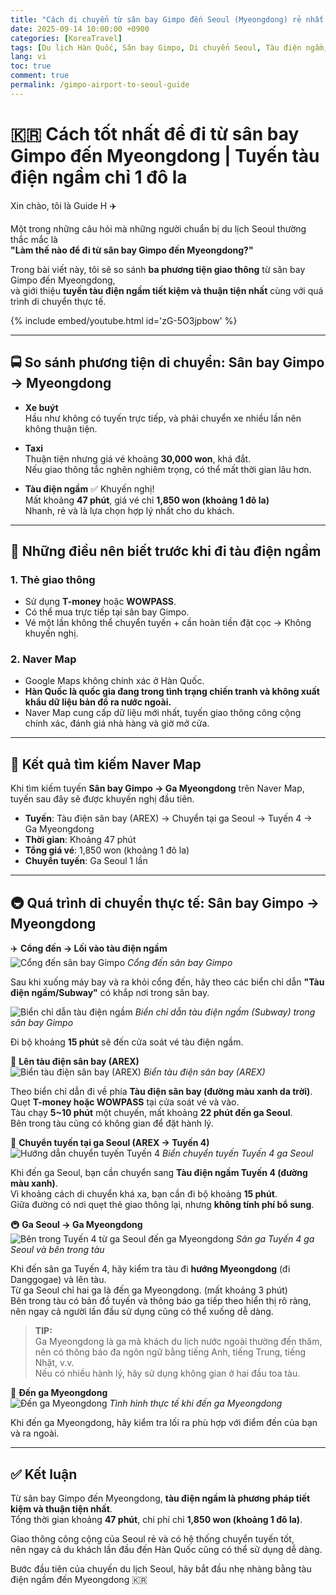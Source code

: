 ```yaml
---
title: "Cách di chuyển từ sân bay Gimpo đến Seoul (Myeongdong) rẻ nhất (Hướng dẫn đầy đủ về tàu điện ngầm)"
date: 2025-09-14 10:00:00 +0900
categories: [KoreaTravel]
tags: [Du lịch Hàn Quốc, Sân bay Gimpo, Di chuyển Seoul, Tàu điện ngầm, Hướng dẫn giao thông, Myeongdong, Mẹo du lịch Seoul]
lang: vi
toc: true
comment: true
permalink: /gimpo-airport-to-seoul-guide
---
```


# 🇰🇷 Cách tốt nhất để đi từ sân bay Gimpo đến Myeongdong | Tuyến tàu điện ngầm chỉ 1 đô la

Xin chào, tôi là Guide H ✈️  

Một trong những câu hỏi mà những người chuẩn bị du lịch Seoul thường thắc mắc là  
**"Làm thế nào để đi từ sân bay Gimpo đến Myeongdong?"**  

Trong bài viết này, tôi sẽ so sánh **ba phương tiện giao thông** từ sân bay Gimpo đến Myeongdong,  
và giới thiệu **tuyến tàu điện ngầm tiết kiệm và thuận tiện nhất** cùng với quá trình di chuyển thực tế.

{% include embed/youtube.html id='zG-5O3jpbow' %}
<!-- Related Youtube Video -->

---

## 🚍 So sánh phương tiện di chuyển: Sân bay Gimpo → Myeongdong

- **Xe buýt**  
  Hầu như không có tuyến trực tiếp, và phải chuyển xe nhiều lần nên không thuận tiện.  

- **Taxi**  
  Thuận tiện nhưng giá vé khoảng **30,000 won**, khá đắt.  
  Nếu giao thông tắc nghẽn nghiêm trọng, có thể mất thời gian lâu hơn.  

- **Tàu điện ngầm** ✅ Khuyến nghị!  
  Mất khoảng **47 phút**, giá vé chỉ **1,850 won (khoảng 1 đô la)**  
  Nhanh, rẻ và là lựa chọn hợp lý nhất cho du khách.  

---

## 🎫 Những điều nên biết trước khi đi tàu điện ngầm

### 1. Thẻ giao thông  
- Sử dụng **T-money** hoặc **WOWPASS**.  
- Có thể mua trực tiếp tại sân bay Gimpo.  
- Vé một lần không thể chuyển tuyến + cần hoàn tiền đặt cọc → Không khuyến nghị.  

### 2. Naver Map  
- Google Maps không chính xác ở Hàn Quốc.  
- **Hàn Quốc là quốc gia đang trong tình trạng chiến tranh và không xuất khẩu dữ liệu bản đồ ra nước ngoài.**  
- Naver Map cung cấp dữ liệu mới nhất, tuyến giao thông công cộng chính xác, đánh giá nhà hàng và giờ mở cửa.  

---

## 🔎 Kết quả tìm kiếm Naver Map

Khi tìm kiếm tuyến **Sân bay Gimpo → Ga Myeongdong** trên Naver Map,  
tuyến sau đây sẽ được khuyến nghị đầu tiên.  

- **Tuyến**: Tàu điện sân bay (AREX) → Chuyển tại ga Seoul → Tuyến 4 → Ga Myeongdong  
- **Thời gian**: Khoảng 47 phút  
- **Tổng giá vé**: 1,850 won (khoảng 1 đô la)  
- **Chuyển tuyến**: Ga Seoul 1 lần  

---

## 🚇 Quá trình di chuyển thực tế: Sân bay Gimpo → Myeongdong

✈️ **Cổng đến → Lối vào tàu điện ngầm**  
![Cổng đến sân bay Gimpo](/assets/img/posts/gimpo-airport/gimpo-arrival.HEIC)
_Cổng đến sân bay Gimpo_

Sau khi xuống máy bay và ra khỏi cổng đến, hãy theo các biển chỉ dẫn **"Tàu điện ngầm/Subway"** có khắp nơi trong sân bay.  

![Biển chỉ dẫn tàu điện ngầm](/assets/img/posts/gimpo-airport/airport-metro-sign.jpg)
_Biển chỉ dẫn tàu điện ngầm (Subway) trong sân bay Gimpo_

Đi bộ khoảng **15 phút** sẽ đến cửa soát vé tàu điện ngầm.  

🚉 **Lên tàu điện sân bay (AREX)**  
![Biển tàu điện sân bay (AREX)](/assets/img/posts/gimpo-airport/airporttrain-sign.jpg)
_Biển tàu điện sân bay (AREX)_

Theo biển chỉ dẫn đi về phía **Tàu điện sân bay (đường màu xanh da trời)**.  
Quẹt **T-money hoặc WOWPASS** tại cửa soát vé và vào.  
Tàu chạy **5~10 phút** một chuyến, mất khoảng **22 phút đến ga Seoul**.  
Bên trong tàu cũng có không gian để đặt hành lý.  

🚶 **Chuyển tuyến tại ga Seoul (AREX → Tuyến 4)**  
![Hướng dẫn chuyển tuyến Tuyến 4](/assets/img/posts/gimpo-airport/4line-sign.jpg)
_Biển chuyển tuyến Tuyến 4 ga Seoul_

Khi đến ga Seoul, bạn cần chuyển sang **Tàu điện ngầm Tuyến 4 (đường màu xanh)**.  
Vì khoảng cách di chuyển khá xa, bạn cần đi bộ khoảng **15 phút**.  
Giữa đường có nơi quẹt thẻ giao thông lại, nhưng **không tính phí bổ sung**.  

🚇 **Ga Seoul → Ga Myeongdong**  
![Bên trong Tuyến 4 từ ga Seoul đến ga Myeongdong](/assets/img/posts/gimpo-airport/to-myeong-dong.jpg)
_Sân ga Tuyến 4 ga Seoul và bên trong tàu_

Khi đến sân ga Tuyến 4, hãy kiểm tra tàu đi **hướng Myeongdong** (đi Danggogae) và lên tàu.  
Từ ga Seoul chỉ hai ga là đến ga Myeongdong. (mất khoảng 3 phút)  
Bên trong tàu có bản đồ tuyến và thông báo ga tiếp theo hiển thị rõ ràng,  
nên ngay cả người lần đầu sử dụng cũng có thể xuống dễ dàng.

> **TIP:**  
> Ga Myeongdong là ga mà khách du lịch nước ngoài thường đến thăm,  
> nên có thông báo đa ngôn ngữ bằng tiếng Anh, tiếng Trung, tiếng Nhật, v.v.  
> Nếu có nhiều hành lý, hãy sử dụng không gian ở hai đầu toa tàu.

🚪 **Đến ga Myeongdong**  
![Đến ga Myeongdong](/assets/img/posts/gimpo-airport/myeongdong.jpg)
_Tình hình thực tế khi đến ga Myeongdong_

Khi đến ga Myeongdong, hãy kiểm tra lối ra phù hợp với điểm đến của bạn và ra ngoài.  

---

## ✅ Kết luận

Từ sân bay Gimpo đến Myeongdong, **tàu điện ngầm là phương pháp tiết kiệm và thuận tiện nhất**.  
Tổng thời gian khoảng **47 phút**, chi phí chỉ **1,850 won (khoảng 1 đô la)**.  

Giao thông công cộng của Seoul rẻ và có hệ thống chuyển tuyến tốt,  
nên ngay cả du khách lần đầu đến Hàn Quốc cũng có thể sử dụng dễ dàng.  

Bước đầu tiên của chuyến du lịch Seoul, hãy bắt đầu nhẹ nhàng bằng tàu điện ngầm đến Myeongdong 🇰🇷
